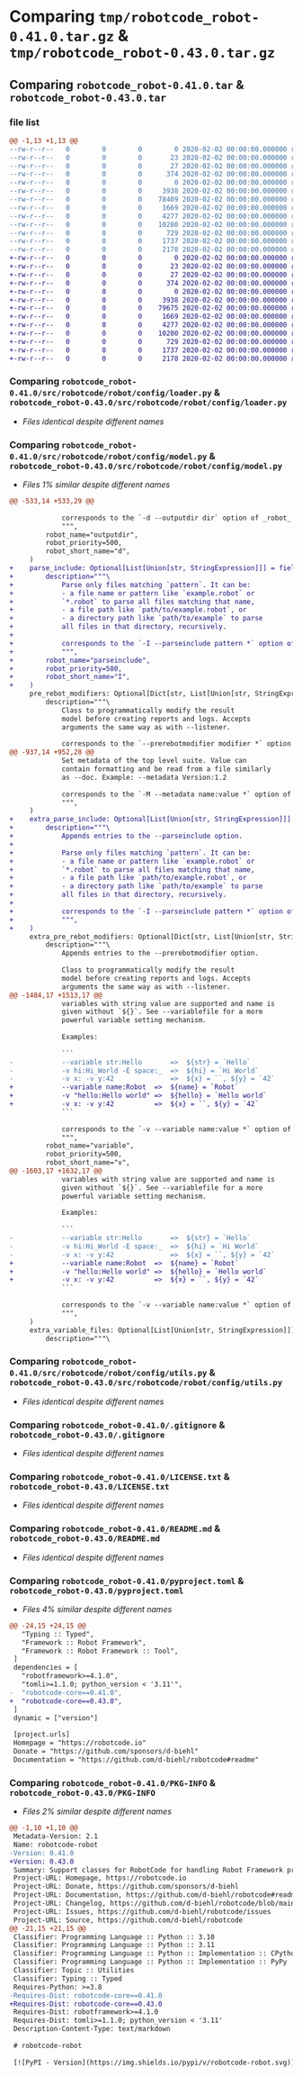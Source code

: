 # Comparing `tmp/robotcode_robot-0.41.0.tar.gz` & `tmp/robotcode_robot-0.43.0.tar.gz`

## Comparing `robotcode_robot-0.41.0.tar` & `robotcode_robot-0.43.0.tar`

### file list

```diff
@@ -1,13 +1,13 @@
--rw-r--r--   0        0        0        0 2020-02-02 00:00:00.000000 robotcode_robot-0.41.0/src/robotcode/robot/__init__.py
--rw-r--r--   0        0        0       23 2020-02-02 00:00:00.000000 robotcode_robot-0.41.0/src/robotcode/robot/__version__.py
--rw-r--r--   0        0        0       27 2020-02-02 00:00:00.000000 robotcode_robot-0.41.0/src/robotcode/robot/py.typed
--rw-r--r--   0        0        0      374 2020-02-02 00:00:00.000000 robotcode_robot-0.41.0/src/robotcode/robot/utils.py
--rw-r--r--   0        0        0        0 2020-02-02 00:00:00.000000 robotcode_robot-0.41.0/src/robotcode/robot/config/__init__.py
--rw-r--r--   0        0        0     3938 2020-02-02 00:00:00.000000 robotcode_robot-0.41.0/src/robotcode/robot/config/loader.py
--rw-r--r--   0        0        0    78409 2020-02-02 00:00:00.000000 robotcode_robot-0.41.0/src/robotcode/robot/config/model.py
--rw-r--r--   0        0        0     1669 2020-02-02 00:00:00.000000 robotcode_robot-0.41.0/src/robotcode/robot/config/utils.py
--rw-r--r--   0        0        0     4277 2020-02-02 00:00:00.000000 robotcode_robot-0.41.0/.gitignore
--rw-r--r--   0        0        0    10280 2020-02-02 00:00:00.000000 robotcode_robot-0.41.0/LICENSE.txt
--rw-r--r--   0        0        0      729 2020-02-02 00:00:00.000000 robotcode_robot-0.41.0/README.md
--rw-r--r--   0        0        0     1737 2020-02-02 00:00:00.000000 robotcode_robot-0.41.0/pyproject.toml
--rw-r--r--   0        0        0     2178 2020-02-02 00:00:00.000000 robotcode_robot-0.41.0/PKG-INFO
+-rw-r--r--   0        0        0        0 2020-02-02 00:00:00.000000 robotcode_robot-0.43.0/src/robotcode/robot/__init__.py
+-rw-r--r--   0        0        0       23 2020-02-02 00:00:00.000000 robotcode_robot-0.43.0/src/robotcode/robot/__version__.py
+-rw-r--r--   0        0        0       27 2020-02-02 00:00:00.000000 robotcode_robot-0.43.0/src/robotcode/robot/py.typed
+-rw-r--r--   0        0        0      374 2020-02-02 00:00:00.000000 robotcode_robot-0.43.0/src/robotcode/robot/utils.py
+-rw-r--r--   0        0        0        0 2020-02-02 00:00:00.000000 robotcode_robot-0.43.0/src/robotcode/robot/config/__init__.py
+-rw-r--r--   0        0        0     3938 2020-02-02 00:00:00.000000 robotcode_robot-0.43.0/src/robotcode/robot/config/loader.py
+-rw-r--r--   0        0        0    79675 2020-02-02 00:00:00.000000 robotcode_robot-0.43.0/src/robotcode/robot/config/model.py
+-rw-r--r--   0        0        0     1669 2020-02-02 00:00:00.000000 robotcode_robot-0.43.0/src/robotcode/robot/config/utils.py
+-rw-r--r--   0        0        0     4277 2020-02-02 00:00:00.000000 robotcode_robot-0.43.0/.gitignore
+-rw-r--r--   0        0        0    10280 2020-02-02 00:00:00.000000 robotcode_robot-0.43.0/LICENSE.txt
+-rw-r--r--   0        0        0      729 2020-02-02 00:00:00.000000 robotcode_robot-0.43.0/README.md
+-rw-r--r--   0        0        0     1737 2020-02-02 00:00:00.000000 robotcode_robot-0.43.0/pyproject.toml
+-rw-r--r--   0        0        0     2178 2020-02-02 00:00:00.000000 robotcode_robot-0.43.0/PKG-INFO
```

### Comparing `robotcode_robot-0.41.0/src/robotcode/robot/config/loader.py` & `robotcode_robot-0.43.0/src/robotcode/robot/config/loader.py`

 * *Files identical despite different names*

### Comparing `robotcode_robot-0.41.0/src/robotcode/robot/config/model.py` & `robotcode_robot-0.43.0/src/robotcode/robot/config/model.py`

 * *Files 1% similar despite different names*

```diff
@@ -533,14 +533,29 @@
 
             corresponds to the `-d --outputdir dir` option of _robot_
             """,
         robot_name="outputdir",
         robot_priority=500,
         robot_short_name="d",
     )
+    parse_include: Optional[List[Union[str, StringExpression]]] = field(
+        description="""\
+            Parse only files matching `pattern`. It can be:
+            - a file name or pattern like `example.robot` or
+            `*.robot` to parse all files matching that name,
+            - a file path like `path/to/example.robot`, or
+            - a directory path like `path/to/example` to parse
+            all files in that directory, recursively.
+
+            corresponds to the `-I --parseinclude pattern *` option of _robot_
+            """,
+        robot_name="parseinclude",
+        robot_priority=500,
+        robot_short_name="I",
+    )
     pre_rebot_modifiers: Optional[Dict[str, List[Union[str, StringExpression]]]] = field(
         description="""\
             Class to programmatically modify the result
             model before creating reports and logs. Accepts
             arguments the same way as with --listener.
 
             corresponds to the `--prerebotmodifier modifier *` option of _robot_
@@ -937,14 +952,28 @@
             Set metadata of the top level suite. Value can
             contain formatting and be read from a file similarly
             as --doc. Example: --metadata Version:1.2
 
             corresponds to the `-M --metadata name:value *` option of _robot_
             """,
     )
+    extra_parse_include: Optional[List[Union[str, StringExpression]]] = field(
+        description="""\
+            Appends entries to the --parseinclude option.
+
+            Parse only files matching `pattern`. It can be:
+            - a file name or pattern like `example.robot` or
+            `*.robot` to parse all files matching that name,
+            - a file path like `path/to/example.robot`, or
+            - a directory path like `path/to/example` to parse
+            all files in that directory, recursively.
+
+            corresponds to the `-I --parseinclude pattern *` option of _robot_
+            """,
+    )
     extra_pre_rebot_modifiers: Optional[Dict[str, List[Union[str, StringExpression]]]] = field(
         description="""\
             Appends entries to the --prerebotmodifier option.
 
             Class to programmatically modify the result
             model before creating reports and logs. Accepts
             arguments the same way as with --listener.
@@ -1484,17 +1513,17 @@
             variables with string value are supported and name is
             given without `${}`. See --variablefile for a more
             powerful variable setting mechanism.
 
             Examples:
 
             ```
-            --variable str:Hello       =>  ${str} = `Hello`
-            -v hi:Hi_World -E space:_  =>  ${hi} = `Hi World`
-            -v x: -v y:42              =>  ${x} = ``, ${y} = `42`
+            --variable name:Robot  =>  ${name} = `Robot`
+            -v "hello:Hello world" =>  ${hello} = `Hello world`
+            -v x: -v y:42          =>  ${x} = ``, ${y} = `42`
             ```
 
             corresponds to the `-v --variable name:value *` option of _robot_
             """,
         robot_name="variable",
         robot_priority=500,
         robot_short_name="v",
@@ -1603,17 +1632,17 @@
             variables with string value are supported and name is
             given without `${}`. See --variablefile for a more
             powerful variable setting mechanism.
 
             Examples:
 
             ```
-            --variable str:Hello       =>  ${str} = `Hello`
-            -v hi:Hi_World -E space:_  =>  ${hi} = `Hi World`
-            -v x: -v y:42              =>  ${x} = ``, ${y} = `42`
+            --variable name:Robot  =>  ${name} = `Robot`
+            -v "hello:Hello world" =>  ${hello} = `Hello world`
+            -v x: -v y:42          =>  ${x} = ``, ${y} = `42`
             ```
 
             corresponds to the `-v --variable name:value *` option of _rebot_
             """,
     )
     extra_variable_files: Optional[List[Union[str, StringExpression]]] = field(
         description="""\
```

### Comparing `robotcode_robot-0.41.0/src/robotcode/robot/config/utils.py` & `robotcode_robot-0.43.0/src/robotcode/robot/config/utils.py`

 * *Files identical despite different names*

### Comparing `robotcode_robot-0.41.0/.gitignore` & `robotcode_robot-0.43.0/.gitignore`

 * *Files identical despite different names*

### Comparing `robotcode_robot-0.41.0/LICENSE.txt` & `robotcode_robot-0.43.0/LICENSE.txt`

 * *Files identical despite different names*

### Comparing `robotcode_robot-0.41.0/README.md` & `robotcode_robot-0.43.0/README.md`

 * *Files identical despite different names*

### Comparing `robotcode_robot-0.41.0/pyproject.toml` & `robotcode_robot-0.43.0/pyproject.toml`

 * *Files 4% similar despite different names*

```diff
@@ -24,15 +24,15 @@
   "Typing :: Typed",
   "Framework :: Robot Framework",
   "Framework :: Robot Framework :: Tool",
 ]
 dependencies = [
   "robotframework>=4.1.0",
   "tomli>=1.1.0; python_version < '3.11'",
-  "robotcode-core==0.41.0",
+  "robotcode-core==0.43.0",
 ]
 dynamic = ["version"]
 
 [project.urls]
 Homepage = "https://robotcode.io"
 Donate = "https://github.com/sponsors/d-biehl"
 Documentation = "https://github.com/d-biehl/robotcode#readme"
```

### Comparing `robotcode_robot-0.41.0/PKG-INFO` & `robotcode_robot-0.43.0/PKG-INFO`

 * *Files 2% similar despite different names*

```diff
@@ -1,10 +1,10 @@
 Metadata-Version: 2.1
 Name: robotcode-robot
-Version: 0.41.0
+Version: 0.43.0
 Summary: Support classes for RobotCode for handling Robot Framework projects.
 Project-URL: Homepage, https://robotcode.io
 Project-URL: Donate, https://github.com/sponsors/d-biehl
 Project-URL: Documentation, https://github.com/d-biehl/robotcode#readme
 Project-URL: Changelog, https://github.com/d-biehl/robotcode/blob/main/CHANGELOG.md
 Project-URL: Issues, https://github.com/d-biehl/robotcode/issues
 Project-URL: Source, https://github.com/d-biehl/robotcode
@@ -21,15 +21,15 @@
 Classifier: Programming Language :: Python :: 3.10
 Classifier: Programming Language :: Python :: 3.11
 Classifier: Programming Language :: Python :: Implementation :: CPython
 Classifier: Programming Language :: Python :: Implementation :: PyPy
 Classifier: Topic :: Utilities
 Classifier: Typing :: Typed
 Requires-Python: >=3.8
-Requires-Dist: robotcode-core==0.41.0
+Requires-Dist: robotcode-core==0.43.0
 Requires-Dist: robotframework>=4.1.0
 Requires-Dist: tomli>=1.1.0; python_version < '3.11'
 Description-Content-Type: text/markdown
 
 # robotcode-robot
 
 [![PyPI - Version](https://img.shields.io/pypi/v/robotcode-robot.svg)](https://pypi.org/project/robotcode-robot)
```

